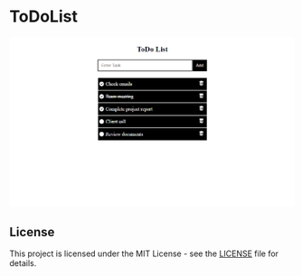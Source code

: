 # ToDoList

![Main Screenshot](.readme/1.png)

## License

This project is licensed under the MIT License - see the [LICENSE](LICENSE) file for details.
